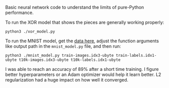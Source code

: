 Basic neural network code to understand the limits of pure-Python performance.

To run the XOR model that shows the pieces are generally working properly:

```shell
python3 ./xor_model.py
```

To run the MNIST model, get the [data here](https://www.kaggle.com/code/hojjatk/read-mnist-dataset/input), adjust the function arguments like output path in the `mnist_model.py` file, and then run:

```shell
python3 ./mnist_model.py train-images.idx3-ubyte train-labels.idx1-ubyte t10k-images.idx3-ubyte t10k-labels.idx1-ubyte
```

I was able to reach an accuracy of 89% after a short time training. I figure better hyperparameters or an Adam optimizer would help it learn better. L2 regularization had a huge impact on how well it converged.
